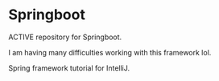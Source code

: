 # Springboot
ACTIVE repository for Springboot.

I am having many difficulties working with this framework lol.

Spring framework tutorial for IntelliJ.
